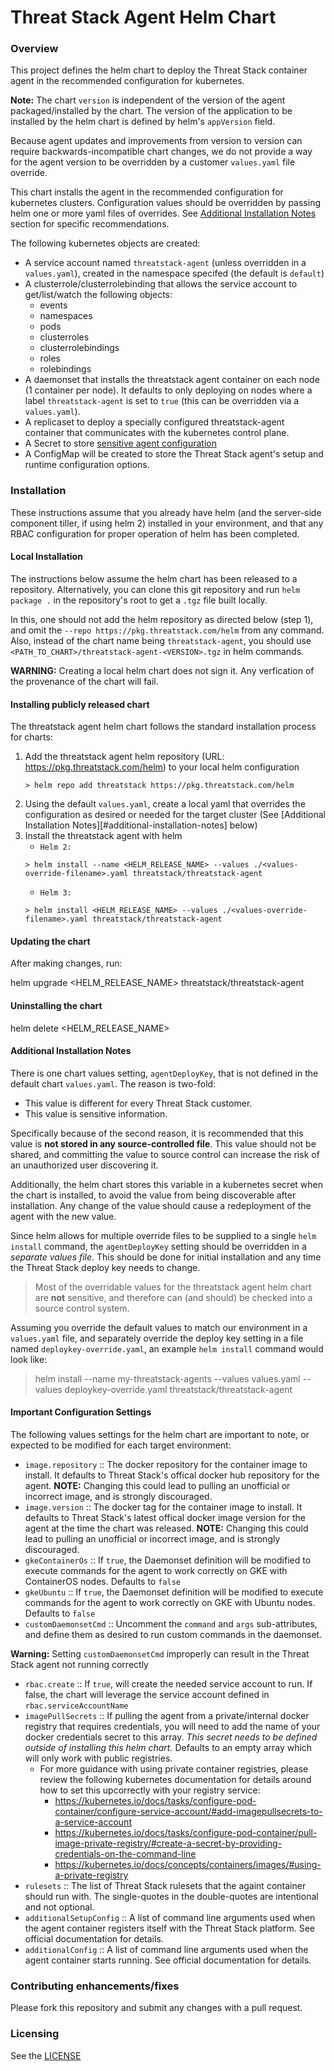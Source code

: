 Threat Stack Agent Helm Chart
=============================

### Overview

This project defines the helm chart to deploy the Threat Stack container agent in the recommended configuration for kubernetes.

>>>
**Note:** The chart `version` is independent of the version of the agent packaged/installed by the chart. The version of the application to be installed by the helm chart is defined by helm's `appVersion` field.

Because agent updates and improvements from version to version can require backwards-incompatible chart changes, we do not provide a way for the agent version to be overridden by a customer `values.yaml` file override.
>>>

This chart installs the agent in the recommended configuration for kubernetes clusters. Configuration values should be overridden by passing helm one or more yaml files of overrides. See [Additional Installation Notes](#additional-installation-notes) section for specific recommendations.

The following kubernetes objects are created:

* A service account named `threatstack-agent` (unless overridden in a `values.yaml`), created in the namespace specifed (the default is `default`)
* A clusterrole/clusterrolebinding that allows the service account to get/list/watch the following objects:
  * events
  * namespaces
  * pods
  * clusterroles
  * clusterrolebindings
  * roles
  * rolebindings
* A daemonset that installs the threatstack agent container on each node (1 container per node). It defaults to only deploying on nodes where a label `threatstack-agent` is set to `true` (this can be overridden via a `values.yaml`).
* A replicaset to deploy a specially configured threatstack-agent container that communicates with the kubernetes control plane.
* A Secret to store [sensitive agent configuration](#additional-installation-notes)
* A ConfigMap will be created to store the Threat Stack agent's setup and runtime configuration options.

### Installation

>>>
These instructions assume that you already have helm (and the server-side component tiller, if using helm 2) installed in your environment, and that any RBAC configuration for proper operation of helm has been completed.
>>>

#### Local Installation
The instructions below assume the helm chart has been released to a repository. Alternatively, you can clone this git repository and run `helm package .` in the repository's root to get a `.tgz` file built locally. 

In this, one should not add the helm repository as directed below (step 1), and omit the `--repo https://pkg.threatstack.com/helm` from any command. Also, instead of the chart name being `threatstack-agent`, you should use `<PATH_TO_CHART>/threatstack-agent-<VERSION>.tgz` in helm commands.

>>>
**WARNING:** Creating a local helm chart does not sign it. Any verfication of the provenance of the chart will fail.
>>>

#### Installing publicly released chart

The threatstack agent helm chart follows the standard installation process for charts:

1. Add the threatstack agent helm repository (URL: https://pkg.threatstack.com/helm) to your local helm configuration
   ```shell
   > helm repo add threatstack https://pkg.threatstack.com/helm
   ```
1. Using the default `values.yaml`, create a local yaml that overrides the configuration as desired or needed for the target cluster (See [Additional Installation Notes][#additional-installation-notes] below)
1. Install the threatstack agent with helm
    * `Helm 2:`
   ```shell
   > helm install --name <HELM_RELEASE_NAME> --values ./<values-override-filename>.yaml threatstack/threatstack-agent
   ```
    * `Helm 3:`
   ```shell
   > helm install <HELM_RELEASE_NAME> --values ./<values-override-filename>.yaml threatstack/threatstack-agent
   ```

#### Updating the chart

After making changes, run:

helm upgrade <HELM_RELEASE_NAME> threatstack/threatstack-agent

#### Uninstalling the chart

helm delete <HELM_RELEASE_NAME>

#### Additional Installation Notes

There is one chart values setting, `agentDeployKey`, that is not defined in the default chart `values.yaml`. The reason is two-fold:

* This value is different for every Threat Stack customer.
* This value is sensitive information.

Specifically because of the second reason, it is recommended that this value is **not stored in any source-controlled file**. This value should not be shared, and committing the value to source control can increase the risk of an unauthorized user discovering it.

Additionally, the helm chart stores this variable in a kubernetes secret when the chart is installed, to avoid the value from being discoverable after installation. Any change of the value should cause a redeployment of the agent with the new value.

Since helm allows for multiple override files to be supplied to a single `helm install` command, the `agentDeployKey` setting should be overridden in a _separate values file_. This should be done for initial installation and any time the Threat Stack deploy key needs to change.

> Most of the overridable values for the threatstack agent helm chart are **not** sensitive, and therefore can (and should) be checked into a source control system.

Assuming you override the default values to match our environment in a `values.yaml` file, and separately override the deploy key setting in a file named `deploykey-override.yaml`, an example `helm install` command would look like:

> helm install --name my-threatstack-agents --values values.yaml --values deploykey-override.yaml threatstack/threatstack-agent

#### Important Configuration Settings

The following values settings for the helm chart are important to note, or expected to be modified for each target environment:

* `image.repository`      :: The docker repository for the container image to install. It defaults to Threat Stack's offical docker hub repository for the agent. **NOTE:** Changing this could lead to pulling an unofficial or incorrect image, and is strongly discouraged.
* `image.version`         :: The docker tag for the container image to install. It defaults to Threat Stack's latest offical docker image version for the agent at the time the chart was released. **NOTE:** Changing this could lead to pulling an unofficial or incorrect image, and is strongly discouraged.
* `gkeContainerOs`        :: If `true`, the Daemonset definition will be modified to execute commands for the agent to work correctly on GKE with ContainerOS nodes. Defaults to `false`
* `gkeUbuntu`             :: If `true`, the Daemonset definition will be modified to execute commands for the agent to work correctly on GKE with Ubuntu nodes. Defaults to `false`
* `customDaemonsetCmd`    :: Uncomment the `command` and `args` sub-attributes, and define them as desired to run custom commands in the daemonset.
>>>
**Warning:** Setting `customDaemonsetCmd` improperly can result in the Threat Stack agent not running correctly
>>>
* `rbac.create`           :: If `true`, will create the needed service account to run. If false, the chart will leverage the service account defined in `rbac.serviceAccountName`
* `imagePullSecrets`      :: If pulling the agent from a private/internal docker registry that requires credentials, you will need to add the name of your docker credentials secret to this array. *This secret needs to be defined outside of installing this helm chart.* Defaults to an empty array which will only work with public registries.
    * For more guidance with using private container registries, please review the following kubernetes documentation for details around how to set this upcorrectly with your registry service:
        * https://kubernetes.io/docs/tasks/configure-pod-container/configure-service-account/#add-imagepullsecrets-to-a-service-account
        * https://kubernetes.io/docs/tasks/configure-pod-container/pull-image-private-registry/#create-a-secret-by-providing-credentials-on-the-command-line
        * https://kubernetes.io/docs/concepts/containers/images/#using-a-private-registry
* `rulesets`              :: The list of Threat Stack rulesets that the againt container should run with. The single-quotes in the double-quotes are intentional and not optional.
* `additionalSetupConfig` :: A list of command line arguments used when the agent container registers itself with the Threat Stack platform. See official documentation for details.
* `additionalConfig`      :: A list of command line arguments used when the agent container starts running. See official documentation for details.

### Contributing enhancements/fixes

Please fork this repository and submit any changes with a pull request.

### Licensing

See the [LICENSE](LICENSE)
